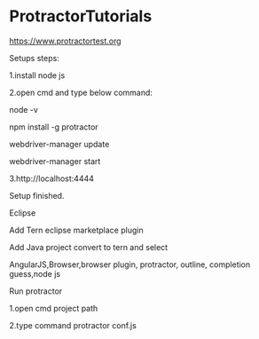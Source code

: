 # ProtractorTutorials

https://www.protractortest.org

Setups steps:


1.install node js

2.open cmd and type below command:


node -v


npm install -g protractor


webdriver-manager update


webdriver-manager start

3.http://localhost:4444

Setup finished.


Eclipse


Add Tern eclipse marketplace plugin


Add Java project convert to tern and select 


AngularJS,Browser,browser plugin, protractor, outline, completion guess,node js


Run protractor


1.open cmd project path


2.type command protractor conf.js

